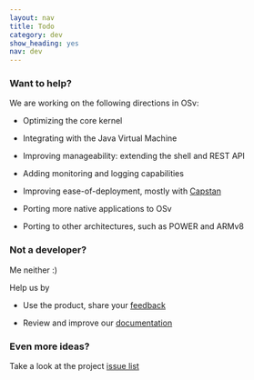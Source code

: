 ```yaml
---
layout: nav
title: Todo
category: dev
show_heading: yes
nav: dev
---
```


### Want to help?
We are working on the following directions in OSv:

- Optimizing the core kernel

- Integrating with the Java Virtual Machine

- Improving manageability: extending the shell and REST API

- Adding monitoring and logging capabilities

- Improving ease-of-deployment, mostly with
  [Capstan](https://github.com/cloudius-systems/capstan)
  
- Porting more native applications to OSv

- Porting to other architectures, such as POWER and ARMv8

### Not a developer?
Me neither :)

Help us by 

- Use the product, share your
[feedback](https://groups.google.com/forum/#!forum/osv-dev) 

- Review and improve our [documentation](https://github.com/cloudius-systems/osv/wiki)

### Even more ideas? 
Take a look at the project [issue list](https://github.com/cloudius-systems/osv/issues?state=open)



